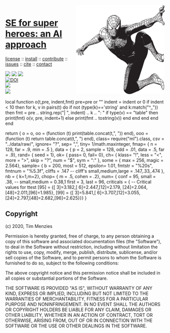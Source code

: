 <a class=sehero name=top> 
<img align=right width=280 src="doc/etc/img/spiderman.png">
<h1><a href="/README.md#top">SE for super heroes: an AI approach</a></h1> 
<p> <a
href="https://github.com/sehero/lua/blob/master/LICENSE">license</a> :: <a
href="https://github.com/sehero/lua/blob/master/INSTALL.md#top">install</a> :: <a
href="https://github.com/sehero/lua/blob/master/CODE_OF_CONDUCT.md#top">contribute</a> :: <a
href="https://github.com/sehero/lua/issues">issues</a> :: <a
href="https://github.com/sehero/lua/blob/master/CITATION.md#top">cite</a> :: <a
href="https://github.com/sehero/lua/blob/master/CONTACT.md#top">contact</a> </p><p> 
<img src="https://img.shields.io/badge/license-mit-red">   
<img src="https://img.shields.io/badge/language-lua-orange">    
<img src="https://img.shields.io/badge/purpose-ai,se-blueviolet"><br>
<a href="https://zenodo.org/badge/latestdoi/263210595"><img src="https://zenodo.org/badge/263210595.svg" alt="DOI"></a><br>
<img src="https://img.shields.io/badge/platform-mac,*nux-informational"><br>
<a href="https://travis-ci.org/github/sehero/lua"><img 
src="https://travis-ci.org/sehero/lua.svg?branch=master"></a><br>  
</p>
local function o(t,pre,    indent,fmt)
  pre=pre or ""
  indent = indent or 0
  if indent < 10 then
    for k, v in pairs(t) do
      if not (type(k)=='string' and k:match("^_")) then
        fmt = pre .. string.rep("|  ", indent) .. k .. ": "
        if type(v) == "table" then
          print(fmt)
          o(v, pre, indent+1)
        else
          print(fmt .. tostring(v)) end end end end
end

return {
  o    =  o,
  oo   =  (function (t) print(table.concat(t,", ")) end),
  ooo  =  (function (t) return table.concat(t,", ") end),
  class=  require("ml").class,
  csv  =  "../data/raw/",
  ignore= "?",
  sep=    ",",
  tiny=   1/math.maxinteger,
  fmap=   { n   = 128,
            far = .9,
            min = .5
          },
  data =  { p      = 2,
             sample = 128,
             odd    = .01,
             data   = .5,
             far    = .9},
  rand=   { seed = 1}, 
  ok=     { pass= 0, 
            fail= 0},
  ch=     { klass= "!",
            less = "<",
            more = ">",
            skip = "?",
            num  = "$",
            sym  = ":"
          },
  some =  { max  = 256,
            magic = 2.564},
  sample= { b      = 200,
            most   = 512,
            epsilon= 1.01,
            fmtstr = "%20s",
            fmtnum = "%5.3f",
            cliffs = .147
            -- cliff's small,medium,large = .147,.33,.474
            },
  nb =    { k=1,m=2},
  chop=   { m = .5,
            cohen = .2},
  num=    { conf  = 95,
            small = .38, -- small,medium = 0.38,1
            first = 3, 
            last  = 96,
            criticals = { -- Critical values for ttest
              [95] = {[ 3]=3.182,[ 6]=2.447,[12]=2.179,
                      [24]=2.064,[48]=2.011,[96]=1.985},
              [99] = {[ 3]=5.841,[ 6]=3.707,[12]=3.055,
                      [24]=2.797,[48]=2.682,[96]=2.625}}}
} 

## Copyright

(c) 2020, Tim Menzies

Permission is hereby granted, free of charge, to any person obtaining a copy
of this software and associated documentation files (the "Software"), to deal
in the Software without restriction, including without limitation the rights
to use, copy, modify, merge, publish, distribute, sublicense, and/or sell
copies of the Software, and to permit persons to whom the Software is
furnished to do so, subject to the following conditions:

The above copyright notice and this permission notice shall be included in all
copies or substantial portions of the Software.

THE SOFTWARE IS PROVIDED "AS IS", WITHOUT WARRANTY OF ANY KIND, EXPRESS OR
IMPLIED, INCLUDING BUT NOT LIMITED TO THE WARRANTIES OF MERCHANTABILITY,
FITNESS FOR A PARTICULAR PURPOSE AND NONINFRINGEMENT. IN NO EVENT SHALL THE
AUTHORS OR COPYRIGHT HOLDERS BE LIABLE FOR ANY CLAIM, DAMAGES OR OTHER
LIABILITY, WHETHER IN AN ACTION OF CONTRACT, TORT OR OTHERWISE, ARISING FROM,
OUT OF OR IN CONNECTION WITH THE SOFTWARE OR THE USE OR OTHER DEALINGS IN THE
SOFTWARE.

